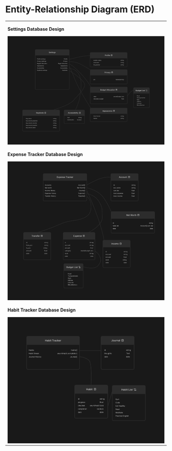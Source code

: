 # Entity-Relationship Diagram (ERD)

<table>

   <tr>
     <td>
      <p><strong>Settings Database Design</strong></p>
       <img src="./figma/Settings Database.jpg" width="1000"/>
    </td>
    
  </tr>

   <tr>
     <td>
      <p><strong>Expense Tracker Database Design</strong></p>
       <img src="./figma/Expense Tracker Database.jpg" width="1000"/>
    </td>
    
  </tr>

   <tr>
     <td>
      <p><strong>Habit Tracker Database Design</strong></p>
       <img src="./figma/Habit Tracker Database.jpg" width="1000"/>
    </td>
  </tr>

</table>
